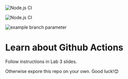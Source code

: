 ![Node.js CI](https://github.com/abbasmansoori/learn-cool-problems/actions/workflows/node.js.yml/badge.svg?event=pull_request)

![Node.js CI](https://github.com/abbasmansoori/learn-cool-problems/actions/workflows/node.js.yml/badge.svg?event=push)

![example branch parameter](https://github.com/abbasmansoori/learn-cool-problems/actions/workflows/node.js.yml/badge.svg?branch=mainevent=pull_request)




# Learn about Github Actions
Follow instructions in Lab 3 slides.

Otherwise expore this repo on your own. Good luck!😊
